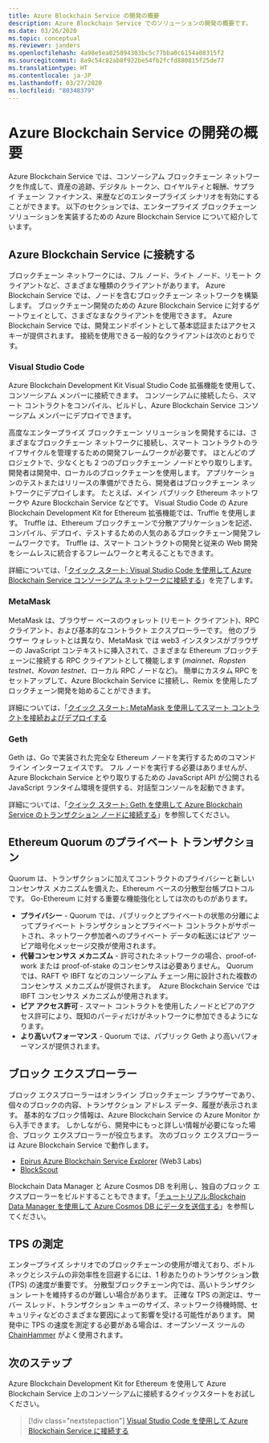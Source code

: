 ```yaml
---
title: Azure Blockchain Service の開発の概要
description: Azure Blockchain Service でのソリューションの開発の概要です。
ms.date: 03/26/2020
ms.topic: conceptual
ms.reviewer: janders
ms.openlocfilehash: 4a98e5ea025894303bc5c77bba0c6154a08315f2
ms.sourcegitcommit: 8a9c54c82ab8f922be54fb2fcfd880815f25de77
ms.translationtype: HT
ms.contentlocale: ja-JP
ms.lasthandoff: 03/27/2020
ms.locfileid: "80348379"
---
```

# <a name="azure-blockchain-service-development-overview"></a>Azure Blockchain Service の開発の概要

Azure Blockchain Service では、コンソーシアム ブロックチェーン ネットワークを作成して、資産の追跡、デジタル トークン、ロイヤルティと報酬、サプライ チェーン ファイナンス、来歴などのエンタープライズ シナリオを有効にすることができます。 以下のセクションでは、エンタープライズ ブロックチェーン ソリューションを実装するための Azure Blockchain Service について紹介しています。

## <a name="connecting-to-azure-blockchain-service"></a>Azure Blockchain Service に接続する

ブロックチェーン ネットワークには、フル ノード、ライト ノード、リモート クライアントなど、さまざまな種類のクライアントがあります。 Azure Blockchain Service では、ノードを含むブロックチェーン ネットワークを構築します。 ブロックチェーン開発のための Azure Blockchain Service に対するゲートウェイとして、さまざなまなクライアントを使用できます。 Azure Blockchain Service では、開発エンドポイントとして基本認証またはアクセス キーが提供されます。 接続を使用できる一般的なクライアントは次のとおりです。

### <a name="visual-studio-code"></a>Visual Studio Code

Azure Blockchain Development Kit Visual Studio Code 拡張機能を使用して、コンソーシアム メンバーに接続できます。 コンソーシアムに接続したら、スマート コントラクトをコンパイル、ビルドし、Azure Blockchain Service コンソーシアム メンバーにデプロイできます。

高度なエンタープライズ ブロックチェーン ソリューションを開発するには、さまざまなブロックチェーン ネットワークに接続し、スマート コントラクトのライフサイクルを管理するための開発フレームワークが必要です。 ほとんどのプロジェクトで、少なくとも 2 つのブロックチェーン ノードとやり取りします。 開発者は開発中、ローカルのブロックチェーンを使用します。 アプリケーションのテストまたはリリースの準備ができたら、開発者はブロックチェーン ネットワークにデプロイします。 たとえば、メイン パブリック Ethereum ネットワークや Azure Blockchain Service などです。 Visual Studio Code の Azure Blockchain Development Kit for Ethereum 拡張機能では、Truffle を使用します。 Truffle は、Ethereum ブロックチェーンで分散アプリケーションを記述、コンパイル、デプロイ、テストするための人気のあるブロックチェーン開発フレームワークです。 Truffle は、スマート コントラクトの開発と従来の Web 開発をシームレスに統合するフレームワークと考えることもできます。

詳細については、「[クイック スタート: Visual Studio Code を使用して Azure Blockchain Service コンソーシアム ネットワークに接続する](connect-vscode.md)」を完了します。

### <a name="metamask"></a>MetaMask

MetaMask は、ブラウザー ベースのウォレット (リモート クライアント)、RPC クライアント、および基本的なコントラクト エクスプローラーです。 他のブラウザー ウォレットとは異なり、MetaMask では web3 インスタンスがブラウザーの JavaScript コンテキストに挿入されて、さまざまな Ethereum ブロックチェーンに接続する RPC クライアントとして機能します (*mainnet*、*Ropsten testnet*、*Kovan testnet*、ローカル RPC ノードなど)。 簡単にカスタム RPC をセットアップして、Azure Blockchain Service に接続し、Remix を使用したブロックチェーン開発を始めることができます。

詳細については、「[クイック スタート: MetaMask を使用してスマート コントラクトを接続およびデプロイする](connect-metamask.md)

### <a name="geth"></a>Geth

Geth は、Go で実装された完全な Ethereum ノードを実行するためのコマンド ライン インターフェイスです。 フル ノードを実行する必要はありませんが、Azure Blockchain Service とやり取りするための JavaScript API が公開される JavaScript ランタイム環境を提供する、対話型コンソールを起動できます。

詳細については、「[クイック スタート: Geth を使用して Azure Blockchain Service のトランザクション ノードに接続する](connect-geth.md)」を参照してください。

## <a name="ethereum-quorum-private-transactions"></a>Ethereum Quorum のプライベート トランザクション

Quorum は、トランザクションに加えてコントラクトのプライバシーと新しいコンセンサス メカニズムを備えた、Ethereum ベースの分散型台帳プロトコルです。 Go-Ethereum に対する重要な機能強化としては次のものがあります。

* **プライバシー** - Quorum では、パブリックとプライベートの状態の分離によってプライベート トランザクションとプライベート コントラクトがサポートされ、ネットワーク参加者へのプライベート データの転送にはピア ツー ピア暗号化メッセージ交換が使用されます。
* **代替コンセンサス メカニズム** - 許可されたネットワークの場合、proof-of-work または proof-of-stake のコンセンサスは必要ありません。 Quorum では、RAFT や IBFT などのコンソーシアム チェーン用に設計された複数のコンセンサス メカニズムが提供されます。  Azure Blockchain Service では IBFT コンセンサス メカニズムが使用されます。
* **ピア アクセス許可** - スマート コントラクトを使用したノードとピアのアクセス許可により、既知のパーティだけがネットワークに参加できるようになります。
* **より高いパフォーマンス** - Quorum では、パブリック Geth より高いパフォーマンスが提供されます。

## <a name="block-explorers"></a>ブロック エクスプローラー

ブロック エクスプローラーはオンライン ブロックチェーン ブラウザーであり、個々のブロックの内容、トランザクション アドレス データ、履歴が表示されます。 基本的なブロック情報は、Azure Blockchain Service の Azure Monitor から入手できます。 しかしながら、開発中にもっと詳しい情報が必要になった場合、ブロック エクスプローラーが役立ちます。  次のブロック エクスプローラーは Azure Blockchain Service で動作します。

* [Epirus Azure Blockchain Service Explorer](https://azuremarketplace.microsoft.com/marketplace/apps/blk-technologies.azure-blockchain-explorer-template?tab=Overview) (Web3 Labs)
* [BlockScout](https://github.com/Azure-Samples/blockchain/blob/master/ledger/template/ethereum-on-azure/technology-samples/blockscout/README.md)

Blockchain Data Manager と Azure Cosmos DB を利用し、独自のブロック エクスプローラーをビルドすることもできます。「[チュートリアル:Blockchain Data Manager を使用して Azure Cosmos DB にデータを送信する](data-manager-cosmosdb.md)」を参照してください。

## <a name="tps-measurement"></a>TPS の測定

エンタープライズ シナリオでのブロックチェーンの使用が増えており、ボトルネックとシステムの非効率性を回避するには、1 秒あたりのトランザクション数 (TPS) の速度が重要です。 分散型ブロックチェーン内では、高いトランザクション レートを維持するのが難しい場合があります。 正確な TPS の測定は、サーバー スレッド、トランザクション キューのサイズ、ネットワーク待機時間、セキュリティなどのさまざまな要因によって影響を受ける可能性があります。 開発中に TPS の速度を測定する必要がある場合は、オープンソース ツールの [ChainHammer](https://github.com/drandreaskrueger/chainhammer) がよく使用されます。

## <a name="next-steps"></a>次のステップ

Azure Blockchain Development Kit for Ethereum を使用して Azure Blockchain Service 上のコンソーシアムに接続するクイックスタートをお試しください。

> [!div class="nextstepaction"]
> [Visual Studio Code を使用して Azure Blockchain Service に接続する](connect-vscode.md)